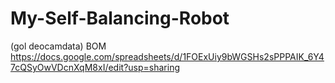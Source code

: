 # My-Self-Balancing-Robot

(gol deocamdata) BOM https://docs.google.com/spreadsheets/d/1FOExUiy9bWGSHs2sPPPAIK_6Y47cQSyOwVDcnXqM8xI/edit?usp=sharing
